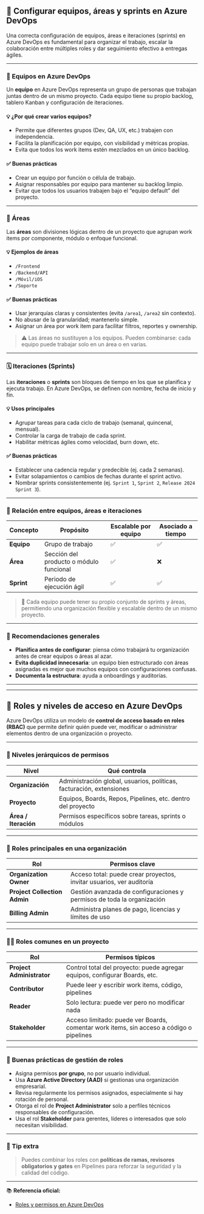 ## 👥 Configurar equipos, áreas y sprints en Azure DevOps

Una correcta configuración de equipos, áreas e iteraciones (sprints) en Azure DevOps es fundamental para organizar el trabajo, escalar la colaboración entre múltiples roles y dar seguimiento efectivo a entregas ágiles.

---

### 👤 Equipos en Azure DevOps

Un **equipo** en Azure DevOps representa un grupo de personas que trabajan juntas dentro de un mismo proyecto. Cada equipo tiene su propio backlog, tablero Kanban y configuración de iteraciones.

#### 💡 ¿Por qué crear varios equipos?
- Permite que diferentes grupos (Dev, QA, UX, etc.) trabajen con independencia.
- Facilita la planificación por equipo, con visibilidad y métricas propias.
- Evita que todos los work items estén mezclados en un único backlog.

#### ✅ Buenas prácticas
- Crear un equipo por función o célula de trabajo.
- Asignar responsables por equipo para mantener su backlog limpio.
- Evitar que todos los usuarios trabajen bajo el “equipo default” del proyecto.

---

### 📂 Áreas

Las **áreas** son divisiones lógicas dentro de un proyecto que agrupan work items por componente, módulo o enfoque funcional.

#### 💡 Ejemplos de áreas
- `/Frontend`
- `/Backend/API`
- `/Móvil/iOS`
- `/Soporte`

#### ✅ Buenas prácticas
- Usar jerarquías claras y consistentes (evita `/area1`, `/area2` sin contexto).
- No abusar de la granularidad; mantenerlo simple.
- Asignar un área por work item para facilitar filtros, reportes y ownership.

> ⚠️ Las áreas no sustituyen a los equipos. Pueden combinarse: cada equipo puede trabajar solo en un área o en varias.

---

### 🗓️ Iteraciones (Sprints)

Las **iteraciones** o **sprints** son bloques de tiempo en los que se planifica y ejecuta trabajo. En Azure DevOps, se definen con nombre, fecha de inicio y fin.

#### 💡 Usos principales
- Agrupar tareas para cada ciclo de trabajo (semanal, quincenal, mensual).
- Controlar la carga de trabajo de cada sprint.
- Habilitar métricas ágiles como velocidad, burn down, etc.

#### ✅ Buenas prácticas
- Establecer una cadencia regular y predecible (ej. cada 2 semanas).
- Evitar solapamientos o cambios de fechas durante el sprint activo.
- Nombrar sprints consistentemente (ej. `Sprint 1`, `Sprint 2`, `Release 2024 Sprint 3`).

---

### 🧠 Relación entre equipos, áreas e iteraciones

| Concepto     | Propósito                              | Escalable por equipo | Asociado a tiempo |
|--------------|-----------------------------------------|----------------------|-------------------|
| **Equipo**   | Grupo de trabajo                        | ✅                   | ✅                 |
| **Área**     | Sección del producto o módulo funcional | ✅                   | ❌                 |
| **Sprint**   | Periodo de ejecución ágil               | ✅                   | ✅                 |

> 🧩 Cada equipo puede tener su propio conjunto de sprints y áreas, permitiendo una organización flexible y escalable dentro de un mismo proyecto.

---

### 📌 Recomendaciones generales

- **Planifica antes de configurar**: piensa cómo trabajará tu organización antes de crear equipos o áreas al azar.
- **Evita duplicidad innecesaria**: un equipo bien estructurado con áreas asignadas es mejor que muchos equipos con configuraciones confusas.
- **Documenta la estructura**: ayuda a onboardings y auditorías.

---

---

## 🔐 Roles y niveles de acceso en Azure DevOps

Azure DevOps utiliza un modelo de **control de acceso basado en roles (RBAC)** que permite definir quién puede ver, modificar o administrar elementos dentro de una organización o proyecto.

---

### 🧩 Niveles jerárquicos de permisos

| Nivel               | Qué controla                                                        |
|---------------------|----------------------------------------------------------------------|
| **Organización**     | Administración global, usuarios, políticas, facturación, extensiones |
| **Proyecto**         | Equipos, Boards, Repos, Pipelines, etc. dentro del proyecto         |
| **Área / Iteración** | Permisos específicos sobre tareas, sprints o módulos                 |

---

### 👥 Roles principales en una **organización**

| Rol                     | Permisos clave                                                                 |
|--------------------------|-------------------------------------------------------------------------------|
| **Organization Owner**   | Acceso total: puede crear proyectos, invitar usuarios, ver auditoría         |
| **Project Collection Admin** | Gestión avanzada de configuraciones y permisos de toda la organización    |
| **Billing Admin**        | Administra planes de pago, licencias y límites de uso                        |

---

### 🧑‍💼 Roles comunes en un **proyecto**

| Rol                 | Permisos típicos                                                  |
|----------------------|------------------------------------------------------------------|
| **Project Administrator** | Control total del proyecto: puede agregar equipos, configurar Boards, etc. |
| **Contributor**      | Puede leer y escribir work items, código, pipelines              |
| **Reader**           | Solo lectura: puede ver pero no modificar nada                   |
| **Stakeholder**      | Acceso limitado: puede ver Boards, comentar work items, sin acceso a código o pipelines |

---

### 🎯 Buenas prácticas de gestión de roles

- Asigna permisos **por grupo**, no por usuario individual.
- Usa **Azure Active Directory (AAD)** si gestionas una organización empresarial.
- Revisa regularmente los permisos asignados, especialmente si hay rotación de personal.
- Otorga el rol de **Project Administrator** solo a perfiles técnicos responsables de configuración.
- Usa el rol **Stakeholder** para gerentes, líderes o interesados que solo necesitan visibilidad.

---

### 🧠 Tip extra

> Puedes combinar los roles con **políticas de ramas, revisores obligatorios y gates** en Pipelines para reforzar la seguridad y la calidad del código.

---

📚 **Referencia oficial:**
- [Roles y permisos en Azure DevOps](https://learn.microsoft.com/es-mx/azure/devops/organizations/security/permissions)
